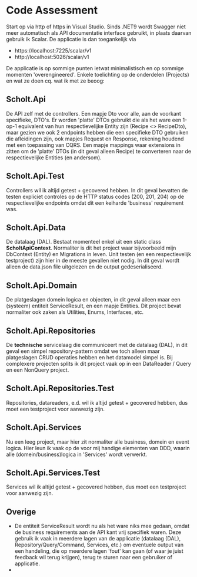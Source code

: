 # Code Assessment
Start op via http of https in Visual Studio. Sinds .NET9 wordt Swagger niet meer automatisch als API documentatie interface gebruikt, in plaats daarvan gebruik ik Scalar. De applicatie is dan toegankelijk via
- https://localhost:7225/scalar/v1
- http://localhost:5026/scalar/v1

De applicatie is op sommige punten ietwat minimalistisch en op sommige momenten 'overengineered'. Enkele toelichting op de onderdelen (Projects) en wat ze doen cq. wat ik met ze beoog:

## Scholt.Api 
De API zelf met de controllers. Een mapje Dto voor alle, aan de voorkant specifieke, DTO's. Er worden 'platte' DTOs gebruikt die als het ware een 1-op-1 equivalent van hun respectievelijke Entity zijn (Recipe <> RecipeDto), maar gezien we ook 2 endpoints hebben die een specifieke DTO gebruiken die afleidingen zijn, ook mapjes Request en Response, rekening houdend met een toepassing van CQRS. Een mapje mappings waar extensions in zitten om de 'platte' DTOs (in dit geval alleen Recipe) te converteren naar de respectievelijke Entities (en andersom).

## Scholt.Api.Test 
Controllers wil ik altijd getest + gecovered hebben. In dit geval bevatten de testen expliciet controles op de HTTP status codes (200, 201, 204) op de respectievelijke endpoints omdat dit een keiharde 'business' requirement was.

## Scholt.Api.Data
De datalaag (DAL). Bestaat momenteel enkel uit een static class **ScholtApiContext**. Normaliter is dit het project waar bijvoorbeeld mijn DbContext (Entity) en Migrations in leven. Unit testen (en een respectievelijk testproject) zijn hier in de meeste gevallen niet nodig. In dit geval wordt alleen de data.json file uitgelezen en de output gedeserialiseerd.

## Scholt.Api.Domain
De platgeslagen domein logica en objecten, in dit geval alleen maar een (systeem) entiteit ServiceResult, en een mapje Entities. Dit project bevat normaliter ook zaken als Utilities, Enums, Interfaces, etc.

## Scholt.Api.Repositories
De **technische** servicelaag die communiceert met de datalaag (DAL), in dit geval een simpel repository-pattern omdat we toch alleen maar platgeslagen CRUD operaties hebben en het datamodel simpel is. Bij complexere projecten splits ik dit project vaak op in een DataReader / Query en een NonQuery project.

## Scholt.Api.Repositories.Test
Repositories, datareaders, e.d. wil ik altijd getest + gecovered hebben, dus moet een testproject voor aanwezig zijn.

## Scholt.Api.Services
Nu een leeg project, maar hier zit normaliter alle business, domein en event logica. Hier leun ik vaak op de voor mij handige elementen van DDD, waarin alle (domein/business)logica in 'Services' wordt verwerkt.

## Scholt.Api.Services.Test
Services wil ik altijd getest + gecovered hebben, dus moet een testproject voor aanwezig zijn.

## Overige
- De entiteit ServiceResult wordt nu als het ware niks mee gedaan, omdat de business requirements aan de API kant vrij specifiek waren. Deze gebruik ik vaak in meerdere lagen van de applicatie (datalaag (DAL), Repository/Query/Command, Services, etc.) om eventuele output van een handeling, die op meerdere lagen 'fout' kan gaan (of waar je juist feedback wil terug krijgen), terug te sturen naar een gebruiker of applicatie. 
- 